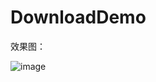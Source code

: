 # DownloadDemo
效果图：

![image](http://a3.qpic.cn/psb?/V1486Uno1i1m7T/6blZEm4A.PvNa4qCaKD1mBq0CmmDDFEZj54DYWUsYHM!/b/dD0BAAAAAAAA&bo=QAE6AkABOgICgqY!&rf=viewer_4)
